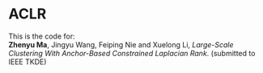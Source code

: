 # ACLR
This is the code for: <br />
**Zhenyu Ma**, Jingyu Wang, Feiping Nie and Xuelong Li, *Large-Scale Clustering With Anchor-Based Constrained Laplacian Rank*. (submitted to IEEE TKDE)
